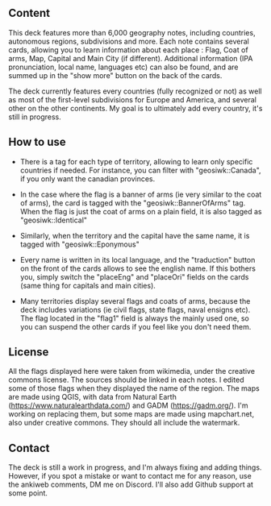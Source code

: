## Content

This deck features more than 6,000 geography notes, including countries, autonomous regions, subdivisions and more. 
Each note contains several cards, allowing you to learn information about each place : Flag, Coat of arms, Map, Capital and Main City (if different).
Additional information (IPA pronunciation, local name, languages etc) can also be found, and are summed up in the "show more" button on  the back of the cards.

The deck currently features every countries (fully recognized or not) as well as most of the first-level subdivisions for Europe and America, and several other on the other continents. My goal is to ultimately add every country, it's still in progress.


## How to use

-	There is a tag for each type of territory, allowing to learn only specific countries if needed. For instance, you can filter with "geosiwk::Canada", if you only want the canadian provinces.

-	In the case where the flag is a banner of arms (ie very similar to the coat of arms), the card is tagged with the "geosiwk::BannerOfArms" tag. When the flag is just the coat of arms on a plain field, it is also tagged as "geosiwk::Identical"

-	Similarly, when the territory and the capital have the same name, it is tagged with "geosiwk::Eponymous" 

-	Every name is written in its local language, and  the "traduction" button on the front of the cards allows to see the english name. If this bothers you, simply switch the "placeEng" and "placeOri" fields on the cards (same thing for capitals and main cities).

-	Many territories display several flags and coats of arms, because the deck includes variations (ie civil flags, state flags, naval ensigns etc). The flag located in the "flag1" field is always the mainly used one, so you can suspend the other cards if you feel like you don't need them.



## License

All the flags displayed here were taken from wikimedia, under the creative commons license. The sources should be linked in each notes. I edited some of those flags when they displayed the name of the region. 
The maps are made using QGIS, with data from Natural Earth (https://www.naturalearthdata.com/) and GADM (https://gadm.org/).
I'm working on replacing them, but some maps are made using mapchart.net, also under creative commons. They should all include the watermark.


## Contact

The deck is still a work in progress, and I'm always fixing and adding things. However, if you spot a mistake or want to contact me for any reason, use the ankiweb comments, DM me on Discord. I'll also add Github support at some point. 



